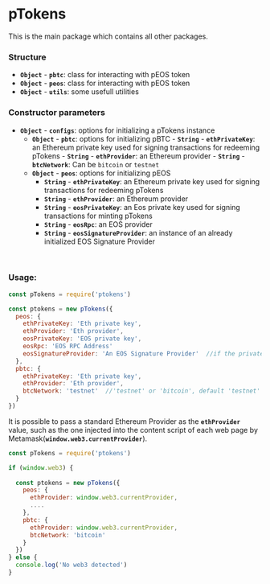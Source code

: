 # pTokens

This is the main package which contains all other packages.

### Structure
- __`Object`__ - __`pbtc`__: class for interacting with pEOS token
- __`Object`__ - __`peos`__: class for interacting with pEOS token
- __`Object`__ - __`utils`__: some usefull utilities

### Constructor parameters
- __`Object`__ - __`configs`__: options for initializing a pTokens instance
    - __`Object`__ - __`pbtc`__: options for initializing pBTC
          - __`String`__ - __`ethPrivateKey`__: an Ethereum private key used for signing transactions for redeeming pTokens
          - __`String`__ - __`ethProvider`__: an Ethereum provider
          - __`String`__ - __`btcNetwork`__: Can be `bitcoin` or `testnet`
    - __`Object`__ - __`peos`__: options for initializing pEOS
        - __`String`__ - __`ethPrivateKey`__: an Ethereum private key used for signing transactions for redeeming pTokens
        - __`String`__ - __`ethProvider`__: an Ethereum provider
        - __`String`__ - __`eosPrivateKey`__: an Eos private key used for signing transactions for minting pTokens
        - __`String`__ - __`eosRpc`__: an EOS provider
        - __`String`__ - __`eosSignatureProvider`__: an instance of an already initialized EOS Signature Provider

&nbsp;

### Usage: 

```js
const pTokens = require('ptokens')

const ptokens = new pTokens({
  peos: {
    ethPrivateKey: 'Eth private key',
    ethProvider: 'Eth provider',
    eosPrivateKey: 'EOS private key',
    eosRpc: 'EOS RPC Address'
    eosSignatureProvider: 'An EOS Signature Provider'  //if the private key is not passed
  },
  pbtc: {
    ethPrivateKey: 'Eth private key',
    ethProvider: 'Eth provider',
    btcNetwork: 'testnet'  //'testnet' or 'bitcoin', default 'testnet'
  }
})
```
It is possible to pass a standard Ethereum Provider as the __`ethProvider`__ value, such as the one injected 
into the content script of each web page by Metamask(__`window.web3.currentProvider`__).

```js
const pTokens = require('ptokens')

if (window.web3) {
  
  const ptokens = new pTokens({
    peos: {
      ethProvider: window.web3.currentProvider,
      ....
    },
    pbtc: {
      ethProvider: window.web3.currentProvider,
      btcNetwork: 'bitcoin'
    }
  })
} else {
  console.log('No web3 detected')
}
```